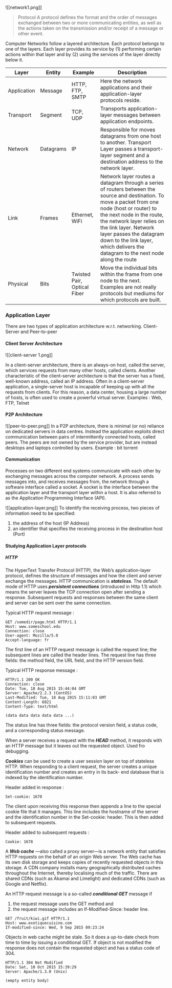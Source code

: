 
![[network1.png]]


>Protocol
   A protocol defines the format and the order of messages exchanged between two or more communicating entities, as well as the actions taken on the transmission and/or receipt of a message or other event.


Computer Networks follow a layered architecture. Each protocol belongs to one of the layers. Each layer provides its service by (1) performing certain actions within that layer and by (2) using the services of the layer directly below it.

| Layer       | Entity    | Example                     | Description                                                                                                                                                                                                                                                                                                                                        |
| ----------- | --------- | --------------------------- | -------------------------------------------------------------------------------------------------------------------------------------------------------------------------------------------------------------------------------------------------------------------------------------------------------------------------------------------------- |
| Application | Message   | HTTP, <br>FTP, <br>SMTP     | Here the network applications and their application-layer protocols reside.                                                                                                                                                                                                                                                                        |
| Transport   | Segment   | TCP, <br>UDP                | Transports application-layer messages between application endpoints.                                                                                                                                                                                                                                                                               |
| Network     | Datagrams | IP                          | Responsible for moves datagrams from one host to another. Transport Layer passes a transport-layer segment and a destination address to the network layer.                                                                                                                                                                                         |
| Link        | Frames    | Ethernet, WiFi              | Network layer routes a datagram through a series of routers between the source and destination. To move a packet from one node (host or router) to the next node in the route, the network layer relies on the  link layer. Network layer passes the datagram down to the link layer, which delivers the datagram to the next node along the route |
| Physical    | Bits      | Twisted Pair, Optical Fiber | Move the individual bits within the frame from one node to the next. Examples are not really protocols but mediums for which protocols are built.                                                                                                                                                                                                  |

### Application Layer

There are two types of application architecture w.r.t. networking. Client-Server and Peer-to-peer
#### Client Server Architecture
![[client-server 1.png]]

In a client-server architecture, there is an always-on host, called the server, which services requests from many other hosts, called clients. Another characteristic of the client-server architecture is that the server has a fixed, well-known address, called an IP address. 
Often in a client-server application, a single-server host is incapable of keeping up with all the requests from clients. For this reason, a data center, housing a large number of hosts, is often used to create a powerful virtual server.
Examples : Web, FTP, Telnet

#### P2P Architecture

![[peer-to-peer.png]]
In a P2P architecture, there is minimal (or no) reliance on dedicated servers in data centres.  Instead the application exploits direct communication between pairs of intermittently connected hosts, called peers. The peers are not owned by the service provider, but are instead desktops and laptops controlled by users. Example : bit torrent

#### Communication

Processes on two different end systems communicate with each other by exchanging messages across the computer network. A process sends messages into, and receives messages from, the network through a software interface called a socket. A socket is the interface between the application layer and the transport layer within a host. It is also referred to as the Application Programming Interface (API). 

![[application-layer.png]]
To identify the receiving process, two pieces of information need to be specified: 
1. the address of the host (IP Address)
2. an identifier that specifies the receiving process in the destination host (Port)

#### Studying Application Layer protocols

##### HTTP
The HyperText Transfer Protocol (HTTP), the Web’s application-layer protocol, defines the structure of messages and how the client and server exchange the messages. HTTP communication is ***stateless***. The default mode of HTTP uses ***persistent connections*** (introduced in Http 1.1) which means the server leaves the TCP connection open after sending a response. Subsequent requests and responses between the same client and server can be sent over the same connection.

Typical HTTP request message :

```
GET /somedir/page.html HTTP/1.1
Host: www.someschool.edu
Connection: close
User-agent: Mozilla/5.0
Accept-language: fr
```

The first line of an HTTP request message is called the request line; the subsequent lines are called the header lines. The request line has three fields: the method field, the URL field, and the HTTP version field. 

Typical HTTP response message : 

```
HTTP/1.1 200 OK
Connection: close
Date: Tue, 18 Aug 2015 15:44:04 GMT
Server: Apache/2.2.3 (CentOS)
Last-Modified: Tue, 18 Aug 2015 15:11:03 GMT
Content-Length: 6821
Content-Type: text/html

(data data data data data ...)
```

The status line has three fields: the protocol version field, a status code, and a corresponding status message.

When a server receives a request with the ***HEAD*** method, it responds with an HTTP message but it leaves out the requested object. Used fro debugging.

***Cookies*** can be used to create a user session layer on top of stateless HTTP. When responding to a client request, the server creates a unique identification number and creates an entry in its back- end database that is indexed by the identification number. 

Header added in response : 
```
Set-cookie: 1678
```

The client upon receiving this response then appends a line to the special cookie file that it manages. This line includes the hostname of the server and the identification number in the Set-cookie: header. This is then added to subsequent requests.

Header added to subsequent requests : 
```
Cookie: 1678
```

A ***Web cache*** —also called a proxy server—is a network entity that satisfies HTTP requests on the behalf of an origin Web server. The Web cache has its own disk storage and keeps copies of recently requested objects in this storage. A CDN company installs many geographically distributed caches throughout the Internet, thereby localising much of the traffic. There are shared CDNs (such as Akamai and Limelight) and dedicated CDNs (such as Google and Netflix).

An HTTP request message is a so-called ***conditional GET*** message if 
1. the request message uses the GET method and 
2. the request message includes an If-Modified-Since: header line.

```
GET /fruit/kiwi.gif HTTP/1.1
Host: www.exotiquecuisine.com
If-modified-since: Wed, 9 Sep 2015 09:23:24
```

Objects in web cache might be stale. So it does a up-to-date check from time to time  by issuing a conditional GET. If object is not modified the response does not contain the requested object and has a status code of 304.

```
HTTP/1.1 304 Not Modified
Date: Sat, 10 Oct 2015 15:39:29
Server: Apache/1.3.0 (Unix)

(empty entity body)
```


